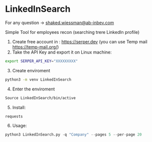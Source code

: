 # LinkedInSearch

For any question -> shaked.wiessman@ab-inbev.com

Simple Tool for employees recon (searching trere LinkedIn profile)

1) Create free account in : https://serper.dev (you can use Temp mail https://temp-mail.org/)
2) Take the API Key and export it on Linux machine:
```bash
export SERPER_API_KEY="XXXXXXXXX"
```
3) Create enviroment
```bash
python3 -m venv LinkedInSearch
```
4) Enter the enviroment
```bash
Source LinkedInSearch/bin/active
```
5) Install:
```bash
requests
```
6) Usage:
```python
python3 LinkedInSearch.py -q "Company" --pages 5 --per-page 20
```
